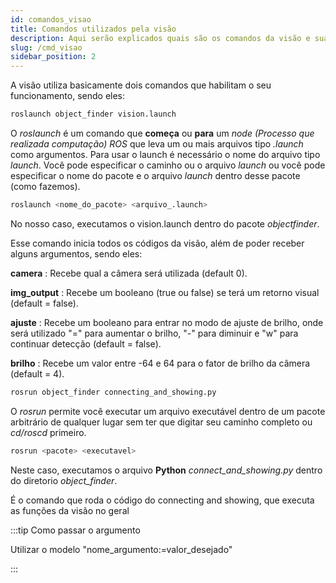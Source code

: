 ```yaml
---
id: comandos_visao
title: Comandos utilizados pela visão
description: Aqui serão explicados quais são os comandos da visão e suas funções
slug: /cmd_visao
sidebar_position: 2
---
```


A visão utiliza basicamente dois comandos que habilitam o seu funcionamento, sendo eles:


```py
roslaunch object_finder vision.launch
```
O _roslaunch_ é um comando que __começa__ ou __para__ um _node (Processo que realizada computação) ROS_ que leva um ou mais arquivos tipo _.launch_ como argumentos. Para usar o launch é necessário o nome do arquivo tipo _launch_. Você pode especificar o caminho ou o arquivo _launch_ ou você pode especificar o nome do pacote e o arquivo _launch_ dentro desse pacote (como fazemos).

```py
roslaunch <nome_do_pacote> <arquivo_.launch>
```

No nosso caso, executamos o vision.launch dentro do pacote _objectfinder_.

Esse comando inicia todos os códigos da visão, além de poder receber alguns argumentos, sendo eles:

**camera** : Recebe qual a câmera será utilizada (default 0).

**img_output** : Recebe um booleano (true ou false) se terá um retorno visual (default = false).

**ajuste** : Recebe um booleano para entrar no modo de ajuste de brilho, onde será utilizado "=" para aumentar o brilho, "-" para diminuir e "w" para continuar detecção (default = false).

**brilho** : Recebe um valor entre -64 e 64 para o fator de brilho da câmera (default = 4).

```py
rosrun object_finder connecting_and_showing.py
```

O _rosrun_ permite você executar um arquivo executável dentro de um pacote arbitrário de qualquer lugar sem ter que digitar seu caminho completo ou _cd/roscd_ primeiro.

```py
rosrun <pacote> <executavel>
```
Neste caso, executamos o arquivo __Python__ _connect_and_showing.py_ dentro do diretorio _object_finder_.

É o comando que roda o código do connecting and showing, que executa as funções da visão no geral

:::tip Como passar o argumento

Utilizar o modelo "nome_argumento:=valor_desejado"

:::
<!--
**igorfranca1/igorfranca1** is a ✨ _special_ ✨ repository because its `README.md` (this file) appears on your GitHub profile.

Here are some ideas to get you started:

- 🔭 I’m currently working on ...
- 🌱 I’m currently learning ...
- 👯 I’m looking to collaborate on ...
- 🤔 I’m looking for help with ...
- 💬 Ask me about ...
- 📫 How to reach me: ...
- 😄 Pronouns: ...
- ⚡ Fun fact: ...

